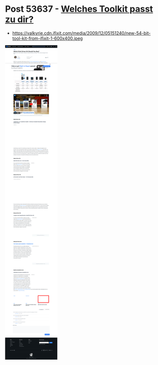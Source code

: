 # Post 53637 - [Welches Toolkit passt zu dir?](https://www.ifixit.com/News/53637/das-richtige-ifixit-kit-fuer-mich)

- https://valkyrie.cdn.ifixit.com/media/2009/12/05151240/new-54-bit-tool-kit-from-ifixit-1-600x400.jpeg

![screencap](screenshots/af09e1fa-c6b5-4b9f-ad33-5d6b189c8192.png)

